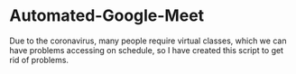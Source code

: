 # Automated-Google-Meet
Due to the coronavirus, many people require virtual classes, which we can have problems accessing on schedule, so I have created this script to get rid of problems.
